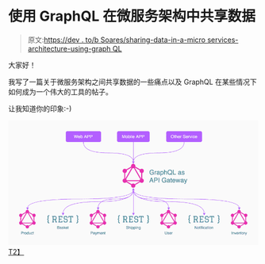 # 使用 GraphQL 在微服务架构中共享数据

> 原文:[https://dev . to/b Soares/sharing-data-in-a-micro services-architecture-using-graph QL](https://dev.to/bsoares/sharing-data-in-a-microservices-architecture-using-graphql)

大家好！

我写了一篇关于微服务架构之间共享数据的一些痛点以及 GraphQL 在某些情况下如何成为一个伟大的工具的帖子。

让我知道你的印象:-)

[![GraphQL as API Gateways](img/c349deaf3185f27719eaa043fe038538.png)T2】](https://labs.getninjas.com.br/sharing-data-in-a-microservices-architecture-using-graphql-97db59357602)